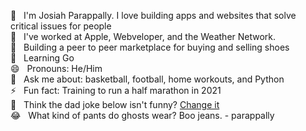 🐲   &nbsp; I'm Josiah Parappally. I love building apps and websites that solve critical issues for people <br>
💼   &nbsp; I've worked at Apple, Webveloper, and the Weather Network. <br>
🔭   &nbsp; Building a peer to peer marketplace for buying and selling shoes <br>
🌱   &nbsp; Learning Go <br>
😄   &nbsp; Pronouns: He/Him <br>
💬   &nbsp; Ask me about: basketball, football, home workouts, and Python <br>
⚡   &nbsp; Fun fact: Training to run a half marathon in 2021 <br>
🤣   &nbsp; Think the dad joke below isn't funny? [Change it](https://github.com/parappally/parappally/issues/new?template=ISSUE_TEMPLATE.md&title=joke)<br>
😂 &nbsp; What kind of pants do ghosts wear? Boo jeans. - parappally